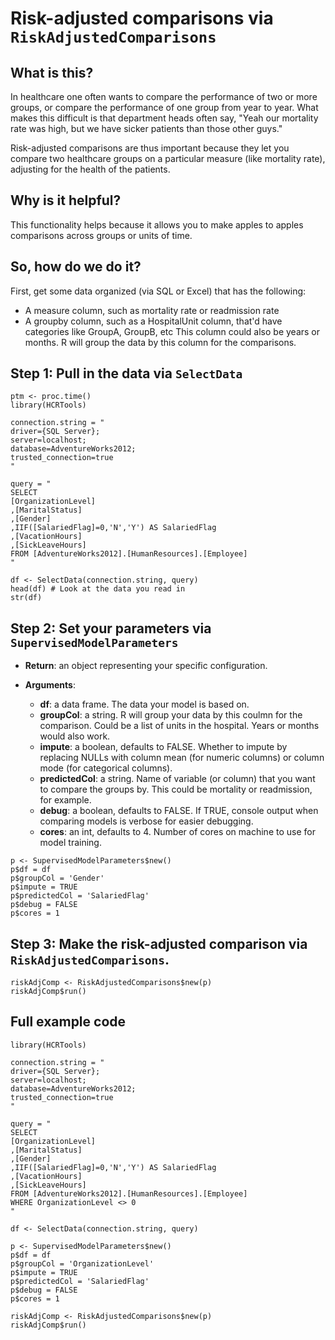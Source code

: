 # Risk-adjusted comparisons via ``RiskAdjustedComparisons``

## What is this?

In healthcare one often wants to compare the performance of two or more groups, or compare the performance of one group from year to year. What makes this difficult is that department heads often say, "Yeah our mortality rate was high, but we have sicker patients than those other guys."

Risk-adjusted comparisons are thus important because they let you compare two healthcare groups on a particular measure (like mortality rate), adjusting for the health of the patients.


## Why is it helpful?

This functionality helps because it allows you to make apples to apples comparisons across groups or units of time.

## So, how do we do it?

First, get some data organized (via SQL or Excel) that has the following:

* A measure column, such as mortality rate or readmission rate
* A groupby column, such as a HospitalUnit column, that'd have categories like GroupA, GroupB, etc
    This column could also be years or months. R will group the data by this column for the comparisons.

## Step 1: Pull in the data via ``SelectData``

```{r}
ptm <- proc.time()
library(HCRTools)

connection.string = "
driver={SQL Server};
server=localhost;
database=AdventureWorks2012;
trusted_connection=true
"

query = "
SELECT
[OrganizationLevel]
,[MaritalStatus]
,[Gender]
,IIF([SalariedFlag]=0,'N','Y') AS SalariedFlag
,[VacationHours]
,[SickLeaveHours]
FROM [AdventureWorks2012].[HumanResources].[Employee]
"

df <- SelectData(connection.string, query)
head(df) # Look at the data you read in
str(df)
```

## Step 2: Set your parameters via ``SupervisedModelParameters``

- __Return__: an object representing your specific configuration.

- __Arguments__:
    - __df__: a data frame. The data your model is based on.
    - __groupCol__: a string. R will group your data by this coulmn for the comparison. Could be a list of units in the hospital. Years or months would also work.
    - __impute__: a boolean, defaults to FALSE. Whether to impute by replacing NULLs with column mean (for numeric columns) or column mode (for categorical columns).
    - __predictedCol__: a string. Name of variable (or column) that you want to compare the groups by. This could be mortality or readmission, for example.
    - __debug__: a boolean, defaults to FALSE. If TRUE, console output when comparing models is verbose for easier debugging.
    - __cores__: an int, defaults to 4. Number of cores on machine to use for model training.

```{r}
p <- SupervisedModelParameters$new()
p$df = df
p$groupCol = 'Gender'
p$impute = TRUE
p$predictedCol = 'SalariedFlag'
p$debug = FALSE
p$cores = 1
```

## Step 3: Make the risk-adjusted comparison via ``RiskAdjustedComparisons``.

```{r}
riskAdjComp <- RiskAdjustedComparisons$new(p)
riskAdjComp$run()
```

## Full example code

```{r}
library(HCRTools)

connection.string = "
driver={SQL Server};
server=localhost;
database=AdventureWorks2012;
trusted_connection=true
"

query = "
SELECT
[OrganizationLevel]
,[MaritalStatus]
,[Gender]
,IIF([SalariedFlag]=0,'N','Y') AS SalariedFlag
,[VacationHours]
,[SickLeaveHours]
FROM [AdventureWorks2012].[HumanResources].[Employee]
WHERE OrganizationLevel <> 0
"

df <- SelectData(connection.string, query)

p <- SupervisedModelParameters$new()
p$df = df
p$groupCol = 'OrganizationLevel'
p$impute = TRUE
p$predictedCol = 'SalariedFlag'
p$debug = FALSE
p$cores = 1

riskAdjComp <- RiskAdjustedComparisons$new(p)
riskAdjComp$run()
```